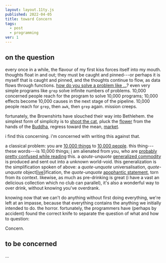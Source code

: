 ```yaml
---
layout: layout.11ty.js
published: 2022-04-05
title: toward Concern
tags:
  - post
  - programming
ver: 1
---
```


## on the question

every once in a while, the flavour of my first kiss forces itself into my mouth. thoughts float in and out; they must be caught and pinned---or perhaps it is myself that is caught and pinned, and the thoughts continue to flow, as data flows through functions. <a href="https://www.youtube.com/watch?v=s-VRyQprlu8">how do you solve a problem like ...</a>? even very simple programs like `grep` solve infinite numbers of problems. 10,000 concerned people reach for the program to solve 10,000 programs; 10,000 effects become 10,000 causes in the next stage of the pipeline. 10,000 people reach for `grep`, then `awk`, then `grep` again. mission creeps.

fortunately, the Brownshirts have slouched their way into Bethlehem. the simplest form of simplicity is to <a href="https://archive.org/details/DesigningFreedom_CBC_Lectures">shoot the cat</a>, pluck the <a href="https://www.youtube.com/watch?v=z6-P3pFhmQI">flower</a> from the hands of the <a href="https://en.wikipedia.org/wiki/Flower_Sermon">Buddha</a>, regress toward the mean, <a href="https://3teeth.bandcamp.com/track/final-product">market</a>.

i find this concerning. i'm concerned with writing this against that.

a classical problem: you are <a href="https://www.youtube.com/watch?v=X1TSOvYHMrU">10,000 things</a> to <a href="https://wolfparade.bandcamp.com/track/lazarus-online">10,000 people</a>. this thing---these words---is 10,000 things; <a href="https://wolfparade.bandcamp.com/album/cry-cry-cry">i</a> am alienated from you, who are <a href="https://en.wikipedia.org/wiki/Phaedrus_(dialogue)#Discussion_of_rhetoric_and_writing_(257c%E2%80%93279c)">probably pretty confused while reading</a> this. a *qoute-unquote* <a href="https://en.wikipedia.org/wiki/Value-form#Generalized_commodity_production">generalized commodity</a> is produced and sent out into a unknown world-void.  this generalization is the simplification spoken of above: a *quote-unquote* universalisation, *quote-unquote* object[<a href="https://en.wikipedia.org/wiki/Apophantic">ive</a>]ification, the *quote-unquote* <a href="https://en.wikipedia.org/wiki/Apophantic">apophantic statement</a>, torn from its context.  likewise, as much as pre-drinking is great (i have a vast an delicious collection which no club can parallel), it's also a wonderful way to over drink, without knowing you've overdrank. 

knowing now that we can't do anything without first doing everything, we're left at an impasse, because that everything contains the anything we initially intended to do. the horror. fortunately, the programmers have (perhaps by accident) found the correct knife to separate the question of what and how to question:

Concern.

## to be concerned

...
